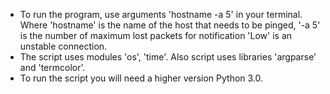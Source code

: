 * To run the program, use arguments 'hostname -a 5' in your terminal. Where 'hostname' is the name of the host that needs to be pinged, '-a 5' is the number of maximum lost packets for notification 'Low' is an unstable connection.
* The script uses modules 'os', 'time'. Also script uses libraries 'argparse' and 'termcolor'.
* To run the script you will need a higher version Python 3.0.
